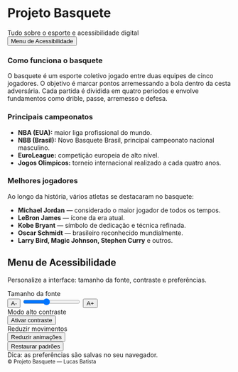 

<!doctype html>
<html lang="pt-BR">
<head>
  <meta charset="utf-8" />
  <meta name="viewport" content="width=device-width,initial-scale=1" />
  <title>Projeto Basquete — Acessibilidade</title>
  <link rel="stylesheet" href="style.css">
</head>
<body>
      <div>
        <h1>Projeto Basquete</h1>
        <div class="description">Tudo sobre o esporte e acessibilidade digital</div>
      </div>
    </div>
    <nav aria-label="Menu principal">
      <button class="btn" id="open-a11y" aria-haspopup="true" aria-controls="a11y-title">
        Menu de Acessibilidade
      </button>
    </nav>
  </header>

  <main id="main">
    <div class="grid">
      <section class="card">
        <div class="section">
          <h3>Como funciona o basquete</h3>
          <p>O basquete é um esporte coletivo jogado entre duas equipes de cinco jogadores. O objetivo é marcar pontos arremessando a bola dentro da cesta adversária. Cada partida é dividida em quatro períodos e envolve fundamentos como drible, passe, arremesso e defesa.</p>
        </div>
        <div class="section">
          <h3>Principais campeonatos</h3>
          <ul>
            <li><strong>NBA (EUA):</strong> maior liga profissional do mundo.</li>
            <li><strong>NBB (Brasil):</strong> Novo Basquete Brasil, principal campeonato nacional masculino.</li>
            <li><strong>EuroLeague:</strong> competição europeia de alto nível.</li>
            <li><strong>Jogos Olímpicos:</strong> torneio internacional realizado a cada quatro anos.</li>
          </ul>
        </div>
        <div class="section">
          <h3>Melhores jogadores</h3>
          <p>Ao longo da história, vários atletas se destacaram no basquete:</p>
          <ul>
            <li><strong>Michael Jordan</strong> — considerado o maior jogador de todos os tempos.</li>
            <li><strong>LeBron James</strong> — ícone da era atual.</li>
            <li><strong>Kobe Bryant</strong> — símbolo de dedicação e técnica refinada.</li>
            <li><strong>Oscar Schmidt</strong> — brasileiro reconhecido mundialmente.</li>
            <li><strong>Larry Bird, Magic Johnson, Stephen Curry</strong> e outros.</li>
          </ul>
        </div>
      </section>
      <aside class="card" aria-labelledby="a11y-title">
        <h2 id="a11y-title">Menu de Acessibilidade</h2>
        <div class="a11y">
          <p class="note">Personalize a interface: tamanho da fonte, contraste e preferências.</p>
          <div>
            <label for="font-size-range">Tamanho da fonte</label>
            <div class="controls">
              <button class="btn" id="decrease-font" aria-label="Diminuir fonte">A-</button>
              <input id="font-size-range" type="range" min="12" max="22" step="1" value="16" aria-valuemin="12" aria-valuemax="22" aria-valuenow="16">
              <button class="btn" id="increase-font" aria-label="Aumentar fonte">A+</button>
            </div>
          </div>
          <div>
            <label for="contrast-toggle">Modo alto contraste</label>
            <div class="controls">
              <button class="btn" id="toggle-contrast" aria-pressed="false">Ativar contraste</button>
            </div>
          </div>
          <div>
            <label for="motion-toggle">Reduzir movimentos</label>
            <div class="controls">
              <button class="btn" id="toggle-motion" aria-pressed="false">Reduzir animações</button>
            </div>
          </div>
          <div>
            <button class="btn" id="reset" aria-label="Restaurar padrões">Restaurar padrões</button>
          </div>
          <div class="tip">Dica: as preferências são salvas no seu navegador.</div>
        </div>
      </aside>
    </div>
  </main>

  <div class="aria-status" aria-live="polite" id="a11y-status"></div>

  <footer>
    <small>© Projeto Basquete — Lucas Batista</small>
  </footer>

  <script src="script.js"></script>
</body>
</html>
